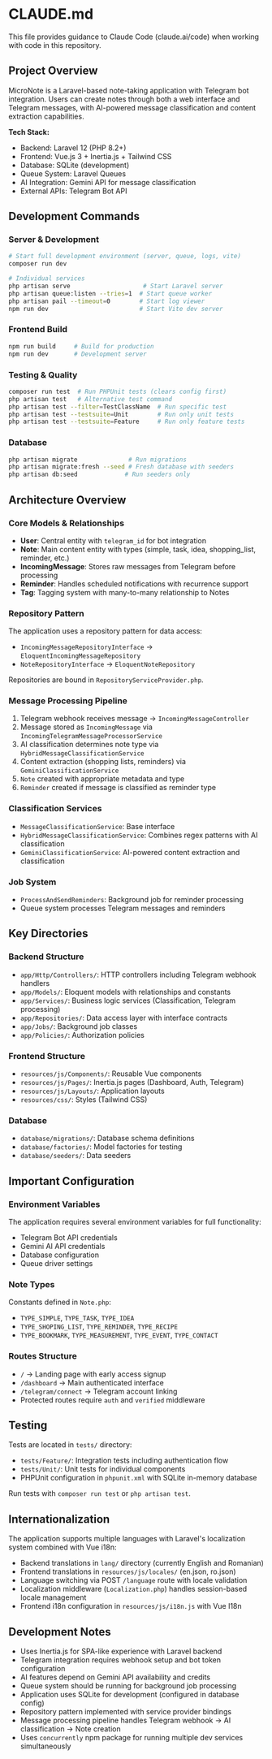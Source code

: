 # CLAUDE.md

This file provides guidance to Claude Code (claude.ai/code) when working with code in this repository.

## Project Overview

MicroNote is a Laravel-based note-taking application with Telegram bot integration. Users can create notes through both a web interface and Telegram messages, with AI-powered message classification and content extraction capabilities.

**Tech Stack:**
- Backend: Laravel 12 (PHP 8.2+)
- Frontend: Vue.js 3 + Inertia.js + Tailwind CSS
- Database: SQLite (development)
- Queue System: Laravel Queues
- AI Integration: Gemini API for message classification
- External APIs: Telegram Bot API

## Development Commands

### Server & Development
```bash
# Start full development environment (server, queue, logs, vite)
composer run dev

# Individual services
php artisan serve                    # Start Laravel server
php artisan queue:listen --tries=1  # Start queue worker
php artisan pail --timeout=0        # Start log viewer
npm run dev                         # Start Vite dev server
```

### Frontend Build
```bash
npm run build     # Build for production
npm run dev       # Development server
```

### Testing & Quality
```bash
composer run test  # Run PHPUnit tests (clears config first)
php artisan test   # Alternative test command
php artisan test --filter=TestClassName  # Run specific test
php artisan test --testsuite=Unit        # Run only unit tests  
php artisan test --testsuite=Feature     # Run only feature tests
```

### Database
```bash
php artisan migrate              # Run migrations
php artisan migrate:fresh --seed # Fresh database with seeders
php artisan db:seed             # Run seeders only
```

## Architecture Overview

### Core Models & Relationships
- **User**: Central entity with `telegram_id` for bot integration
- **Note**: Main content entity with types (simple, task, idea, shopping_list, reminder, etc.)
- **IncomingMessage**: Stores raw messages from Telegram before processing
- **Reminder**: Handles scheduled notifications with recurrence support
- **Tag**: Tagging system with many-to-many relationship to Notes

### Repository Pattern
The application uses a repository pattern for data access:
- `IncomingMessageRepositoryInterface` → `EloquentIncomingMessageRepository`
- `NoteRepositoryInterface` → `EloquentNoteRepository`

Repositories are bound in `RepositoryServiceProvider.php`.

### Message Processing Pipeline
1. Telegram webhook receives message → `IncomingMessageController`
2. Message stored as `IncomingMessage` via `IncomingTelegramMessageProcessorService`
3. AI classification determines note type via `HybridMessageClassificationService`
4. Content extraction (shopping lists, reminders) via `GeminiClassificationService`
5. `Note` created with appropriate metadata and type
6. `Reminder` created if message is classified as reminder type

### Classification Services
- `MessageClassificationService`: Base interface
- `HybridMessageClassificationService`: Combines regex patterns with AI classification
- `GeminiClassificationService`: AI-powered content extraction and classification

### Job System
- `ProcessAndSendReminders`: Background job for reminder processing
- Queue system processes Telegram messages and reminders

## Key Directories

### Backend Structure
- `app/Http/Controllers/`: HTTP controllers including Telegram webhook handlers
- `app/Models/`: Eloquent models with relationships and constants
- `app/Services/`: Business logic services (Classification, Telegram processing)
- `app/Repositories/`: Data access layer with interface contracts
- `app/Jobs/`: Background job classes
- `app/Policies/`: Authorization policies

### Frontend Structure
- `resources/js/Components/`: Reusable Vue components
- `resources/js/Pages/`: Inertia.js pages (Dashboard, Auth, Telegram)
- `resources/js/Layouts/`: Application layouts
- `resources/css/`: Styles (Tailwind CSS)

### Database
- `database/migrations/`: Database schema definitions
- `database/factories/`: Model factories for testing
- `database/seeders/`: Data seeders

## Important Configuration

### Environment Variables
The application requires several environment variables for full functionality:
- Telegram Bot API credentials
- Gemini AI API credentials
- Database configuration
- Queue driver settings

### Note Types
Constants defined in `Note.php`:
- `TYPE_SIMPLE`, `TYPE_TASK`, `TYPE_IDEA`
- `TYPE_SHOPING_LIST`, `TYPE_REMINDER`, `TYPE_RECIPE`
- `TYPE_BOOKMARK`, `TYPE_MEASUREMENT`, `TYPE_EVENT`, `TYPE_CONTACT`

### Routes Structure
- `/` → Landing page with early access signup
- `/dashboard` → Main authenticated interface
- `/telegram/connect` → Telegram account linking
- Protected routes require `auth` and `verified` middleware

## Testing

Tests are located in `tests/` directory:
- `tests/Feature/`: Integration tests including authentication flow
- `tests/Unit/`: Unit tests for individual components
- PHPUnit configuration in `phpunit.xml` with SQLite in-memory database

Run tests with `composer run test` or `php artisan test`.

## Internationalization

The application supports multiple languages with Laravel's localization system combined with Vue i18n:
- Backend translations in `lang/` directory (currently English and Romanian)
- Frontend translations in `resources/js/locales/` (en.json, ro.json)
- Language switching via POST `/language` route with locale validation
- Localization middleware (`Localization.php`) handles session-based locale management
- Frontend i18n configuration in `resources/js/i18n.js` with Vue I18n

## Development Notes

- Uses Inertia.js for SPA-like experience with Laravel backend
- Telegram integration requires webhook setup and bot token configuration
- AI features depend on Gemini API availability and credits
- Queue system should be running for background job processing
- Application uses SQLite for development (configured in database config)
- Repository pattern implemented with service provider bindings
- Message processing pipeline handles Telegram webhook → AI classification → Note creation
- Uses `concurrently` npm package for running multiple dev services simultaneously